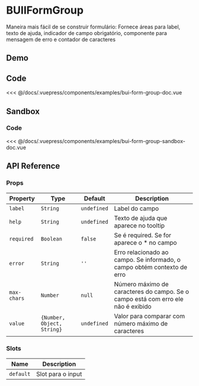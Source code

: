 # BUIIFormGroup

Maneira mais fácil de se construir formulário:
Fornece áreas para label, texto de ajuda, indicador de campo obrigatório, componente para mensagem de erro e contador de caracteres

## Demo
<Demo componentName="examples-bui-form-group-doc" />

## Code
<SourceCode>
<<< @/docs/.vuepress/components/examples/bui-form-group-doc.vue
</SourceCode>

## Sandbox

<Demo componentName="examples-bui-form-group-sandbox-doc" />

### Code
<SourceCode>
<<< @/docs/.vuepress/components/examples/bui-form-group-sandbox-doc.vue
</SourceCode>

## API Reference

### Props

| Property | Type | Default | Description |
| -------- | ---- | ------- | ----------- |
| `label` | `String` | `undefined` | Label do campo |
| `help` | `String` | `undefined` | Texto de ajuda que aparece no tooltip |
| `required` | `Boolean` | `false` | Se é required. Se for aparece o * no campo |
| `error` | `String` | `''` | Erro relacionado ao campo. Se informado, o campo obtém contexto de erro |
| `max-chars` | `Number` | `null` | Número máximo de caracteres do campo. Se o campo está com erro ele não é exibido |
| `value` | `{Number, Object, String}` | `undefined` | Valor para comparar com número máximo de caracteres |

### Slots
| Name | Description |
| -------- | ---- |
| `default` | Slot para o input |
